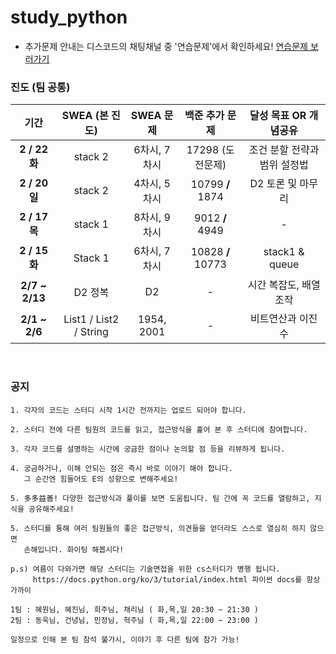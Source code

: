 # study_python

- 추가문제 안내는 디스코드의 채팅채널 중 '연습문제'에서 확인하세요! [연습문제 보러가기](https://discord.gg/acvEA9Vd8y)

### 진도 (팀 공통)

|    **기간**    |   **SWEA (본 진도)**   |  SWEA  문제  |  백준 추가 문제   |    달성 목표 OR 개념공유     |
| :------------: | :--------------------: | :----------: | :---------------: | :--------------------------: |
| **2 / 22 화**  |        stack 2         | 6차시, 7차시 | 17298 (도전문제)  | 조건 분할 전략과 범위 설정법 |
| **2 / 20 일**  |        stack 2         | 4차시, 5차시 | 10799 **/** 1874  |      D2 토론 및 마무리       |
| **2 / 17 목**  |        stack 1         | 8차시, 9차시 |  9012 **/** 4949  |              -               |
| **2 / 15 화**  |        Stack 1         | 6차시, 7차시 | 10828 **/** 10773 |        stack1 & queue        |
| **2/7 ~ 2/13** |        D2 정복         |      D2      |         -         |    시간 복잡도, 배열조작     |
| **2/1 ~ 2/6**  | List1 / List2 / String |  1954, 2001  |         -         |      비트연산과 이진수       |

​      

### 공지

```
1. 각자의 코드는 스터디 시작 1시간 전까지는 업로드 되어야 합니다.

2. 스터디 전에 다른 팀원의 코드를 읽고, 접근방식을 훑어 본 후 스터디에 참여합니다.

3. 각자 코드를 설명하는 시간에 궁금한 점이나 논의할 점 등을 리뷰하게 됩니다.

4. 궁금하거나, 이해 안되는 점은 즉시 바로 이야기 해야 합니다.
   그 순간엔 힘들어도 E의 성향으로 변해주세요!
   
5. 多多益善! 다양한 접근방식과 풀이를 보면 도움됩니다. 팀 간에 꼭 코드를 열람하고, 지식을 공유해주세요!
   
5. 스터디를 통해 여러 팀원들의 좋은 접근방식, 의견들을 얻더라도 스스로 열심히 하지 않으면
   손해입니다. 화이팅 해봅시다!
   
p.s) 여름이 다와가면 해당 스터디는 기술면접을 위한 cs스터디가 병행 됩니다.
     https://docs.python.org/ko/3/tutorial/index.html 파이썬 docs를 항상 가까이 
```

```
1팀 : 혜원님, 혜진님, 희주님, 채리님 ( 화,목,일 20:30 ~ 21:30 )
2팀 : 동욱님, 건녕님, 민정님, 혁주님 ( 화,목,일 22:00 ~ 23:00 )

일정으로 인해 본 팀 참석 불가시, 이야기 후 다른 팀에 참가 가능!
```

   
